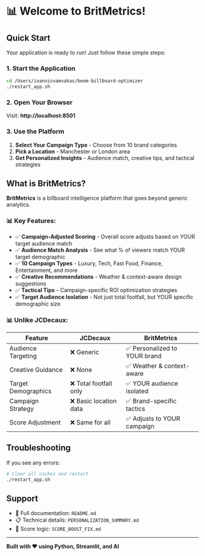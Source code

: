 # 📊 Welcome to BritMetrics!

## Quick Start

Your application is ready to run! Just follow these simple steps:

### 1. Start the Application

```bash
cd /Users/ioannisvamvakas/beem-billboard-optimizer
./restart_app.sh
```

### 2. Open Your Browser

Visit: **http://localhost:8501**

### 3. Use the Platform

1. **Select Your Campaign Type** - Choose from 10 brand categories
2. **Pick a Location** - Manchester or London area  
3. **Get Personalized Insights** - Audience match, creative tips, and tactical strategies

## What is BritMetrics?

**BritMetrics** is a billboard intelligence platform that goes beyond generic analytics.

### 📊 Key Features:

- ✅ **Campaign-Adjusted Scoring** - Overall score adjusts based on YOUR target audience match
- ✅ **Audience Match Analysis** - See what % of viewers match YOUR target demographic
- ✅ **10 Campaign Types** - Luxury, Tech, Fast Food, Finance, Entertainment, and more
- ✅ **Creative Recommendations** - Weather & context-aware design suggestions
- ✅ **Tactical Tips** - Campaign-specific ROI optimization strategies
- ✅ **Target Audience Isolation** - Not just total footfall, but YOUR specific demographic size

### 📊 Unlike JCDecaux:

| Feature | JCDecaux | BritMetrics |
|---------|----------|-------------|
| Audience Targeting | ❌ Generic | ✅ Personalized to YOUR brand |
| Creative Guidance | ❌ None | ✅ Weather & context-aware |
| Target Demographics | ❌ Total footfall only | ✅ YOUR audience isolated |
| Campaign Strategy | ❌ Basic location data | ✅ Brand-specific tactics |
| Score Adjustment | ❌ Same for all | ✅ Adjusts to YOUR campaign |

## Troubleshooting

If you see any errors:

```bash
# Clear all caches and restart
./restart_app.sh
```

## Support

- 📖 Full documentation: `README.md`
- 📋 Technical details: `PERSONALIZATION_SUMMARY.md`
- 🎯 Score logic: `SCORE_BOOST_FIX.md`

---

**Built with ❤️ using Python, Streamlit, and AI**
